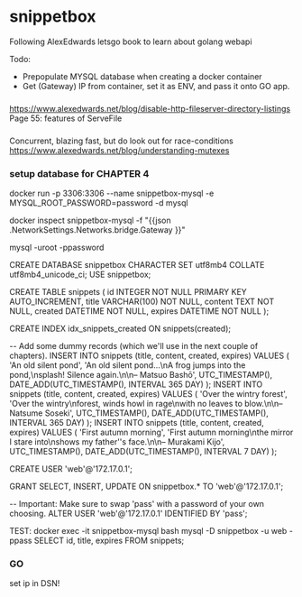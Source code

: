 # snippetbox
Following AlexEdwards letsgo book to learn about golang webapi

Todo: 
- Prepopulate MYSQL database when creating a docker container
- Get (Gateway) IP from container, set it as ENV, and pass it onto GO app. 

### 
https://www.alexedwards.net/blog/disable-http-fileserver-directory-listings
Page 55: 
features of ServeFile


###
Concurrent, blazing fast, but do look out for race-conditions
https://www.alexedwards.net/blog/understanding-mutexes




### setup database for CHAPTER 4
docker run -p 3306:3306 --name snippetbox-mysql -e MYSQL_ROOT_PASSWORD=password -d mysql

docker inspect snippetbox-mysql -f "{{json .NetworkSettings.Networks.bridge.Gateway }}"

mysql -uroot -ppassword

CREATE DATABASE snippetbox CHARACTER SET utf8mb4 COLLATE utf8mb4_unicode_ci;
USE snippetbox;

CREATE TABLE snippets (
id INTEGER NOT NULL PRIMARY KEY AUTO_INCREMENT, title VARCHAR(100) NOT NULL,
content TEXT NOT NULL,
created DATETIME NOT NULL,
expires DATETIME NOT NULL
);

CREATE INDEX idx_snippets_created ON snippets(created);

-- Add some dummy records (which we'll use in the next couple of chapters).
INSERT INTO snippets (title, content, created, expires) VALUES (
'An old silent pond',
'An old silent pond...\nA frog jumps into the pond,\nsplash! Silence again.\n\n– Matsuo Bashō', UTC_TIMESTAMP(),
DATE_ADD(UTC_TIMESTAMP(), INTERVAL 365 DAY)
);
INSERT INTO snippets (title, content, created, expires) VALUES (
'Over the wintry forest',
'Over the wintry\nforest, winds howl in rage\nwith no leaves to blow.\n\n– Natsume Soseki', UTC_TIMESTAMP(),
DATE_ADD(UTC_TIMESTAMP(), INTERVAL 365 DAY)
);
INSERT INTO snippets (title, content, created, expires) VALUES (
'First autumn morning',
'First autumn morning\nthe mirror I stare into\nshows my father''s face.\n\n– Murakami Kijo', UTC_TIMESTAMP(),
DATE_ADD(UTC_TIMESTAMP(), INTERVAL 7 DAY)
);

<!-- Create a User -->
CREATE USER 'web'@'172.17.0.1';
<!-- GRANT SELECT, INSERT, UPDATE ON snippetbox.* TO 'web'@'localhost'; -->
GRANT SELECT, INSERT, UPDATE ON snippetbox.* TO 'web'@'172.17.0.1';

-- Important: Make sure to swap 'pass' with a password of your own choosing.
ALTER USER 'web'@'172.17.0.1' IDENTIFIED BY 'pass';

TEST: 
docker exec -it snippetbox-mysql bash
mysql -D snippetbox -u web -ppass
SELECT id, title, expires FROM snippets;

### GO
set ip in DSN! 
